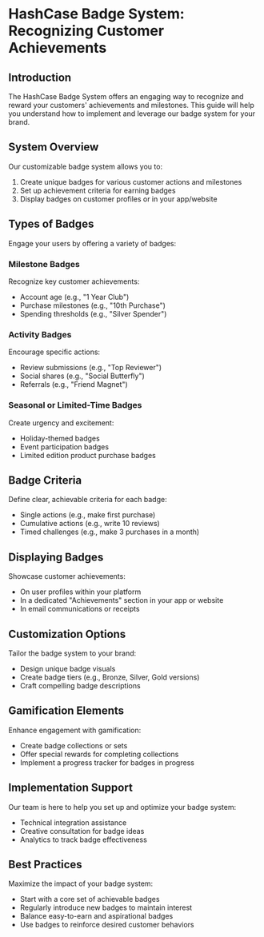 # HashCase Badge System: Recognizing Customer Achievements

## Introduction

The HashCase Badge System offers an engaging way to recognize and reward your customers' achievements and milestones. This guide will help you understand how to implement and leverage our badge system for your brand.

## System Overview

Our customizable badge system allows you to:
1. Create unique badges for various customer actions and milestones
2. Set up achievement criteria for earning badges
3. Display badges on customer profiles or in your app/website

## Types of Badges

Engage your users by offering a variety of badges:

### Milestone Badges
Recognize key customer achievements:
- Account age (e.g., "1 Year Club")
- Purchase milestones (e.g., "10th Purchase")
- Spending thresholds (e.g., "Silver Spender")

### Activity Badges
Encourage specific actions:
- Review submissions (e.g., "Top Reviewer")
- Social shares (e.g., "Social Butterfly")
- Referrals (e.g., "Friend Magnet")

### Seasonal or Limited-Time Badges
Create urgency and excitement:
- Holiday-themed badges
- Event participation badges
- Limited edition product purchase badges

## Badge Criteria

Define clear, achievable criteria for each badge:
- Single actions (e.g., make first purchase)
- Cumulative actions (e.g., write 10 reviews)
- Timed challenges (e.g., make 3 purchases in a month)

## Displaying Badges

Showcase customer achievements:
- On user profiles within your platform
- In a dedicated "Achievements" section in your app or website
- In email communications or receipts

## Customization Options

Tailor the badge system to your brand:
- Design unique badge visuals
- Create badge tiers (e.g., Bronze, Silver, Gold versions)
- Craft compelling badge descriptions

## Gamification Elements

Enhance engagement with gamification:
- Create badge collections or sets
- Offer special rewards for completing collections
- Implement a progress tracker for badges in progress

<!-- ## Integration with Points System

Optionally, link badges with your points system:
- Award bonus points for earning certain badges
- Unlock exclusive point-earning opportunities with badges -->

## Implementation Support

Our team is here to help you set up and optimize your badge system:
- Technical integration assistance
- Creative consultation for badge ideas
- Analytics to track badge effectiveness

## Best Practices

Maximize the impact of your badge system:
- Start with a core set of achievable badges
- Regularly introduce new badges to maintain interest
- Balance easy-to-earn and aspirational badges
- Use badges to reinforce desired customer behaviors